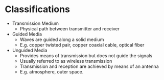 # Classifications

* Transmission Medium
	* Physical path between transmitter and receiver
* Guided Media
	* Waves are guided along a solid medium
	* E.g. copper twisted pair, copper coaxial cable, optical fiber
* Unguided Media
	* Provides means of transmission but does not guide the signals
	* Usually referred to as wireless transmission
	* Transmission and reception are achieved by means of an antenna
	* E.g. atmosphere, outer space.